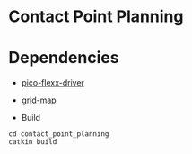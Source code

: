 # Contact Point Planning

# Dependencies
* [pico-flexx-driver](https://github.com/code-iai/pico_flexx_driver)
* [grid-map](https://github.com/ANYbotics/grid_map)


* Build 
```shell
cd contact_point_planning
catkin build
```